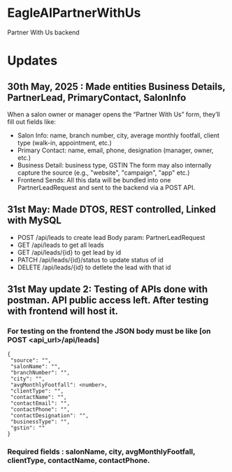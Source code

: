 # EagleAIPartnerWithUs
Partner With Us backend 

# Updates
## 30th May, 2025 : Made entities Business Details, PartnerLead, PrimaryContact, SalonInfo
When a salon owner or manager opens the “Partner With Us” form, they’ll fill out fields like:
- Salon Info:
name, branch number, city, average monthly footfall, client type (walk-in, appointment, etc.)
- Primary Contact:
name, email, phone, designation (manager, owner, etc.)
- Business Detail:
business type, GSTIN
The form may also internally capture the source (e.g., "website", "campaign", "app" etc.)
- Frontend Sends:
All this data will be bundled into one PartnerLeadRequest and sent to the backend via a POST API.

## 31st May: Made DTOS, REST controlled, Linked with MySQL
- POST /api/leads to create lead Body param: PartnerLeadRequest
- GET /api/leads to get all leads
- GET /api/leads/{id} to get lead by id
- PATCH /api/leads/{id}/status to update status of id
- DELETE /api/leads/{id} to detlete the lead with that id
  
 ## 31st May update 2: Testing of APIs done with postman. API public access left. After testing with frontend will host it.
 ### For testing on the frontend the JSON body must be like [on POST <api_url>/api/leads] 
 ```
{
  "source": "",
  "salonName": "",
  "branchNumber": "",
  "city": "",
  "avgMonthlyFootfall": <number>,
  "clientType": "",
  "contactName": "",
  "contactEmail": "",
  "contactPhone": "",
  "contactDesignation": "",
  "businessType": "",
  "gstin": ""
}
 ```
### Required fields : salonName, city, avgMonthlyFootfall, clientType, contactName, contactPhone.


